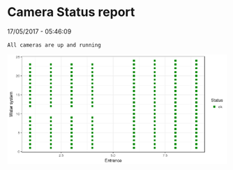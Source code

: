Camera Status report
================
17/05/2017 - 05:46:09

    All cameras are up and running

![](camreport_files/figure-markdown_github/unnamed-chunk-2-1.png)
